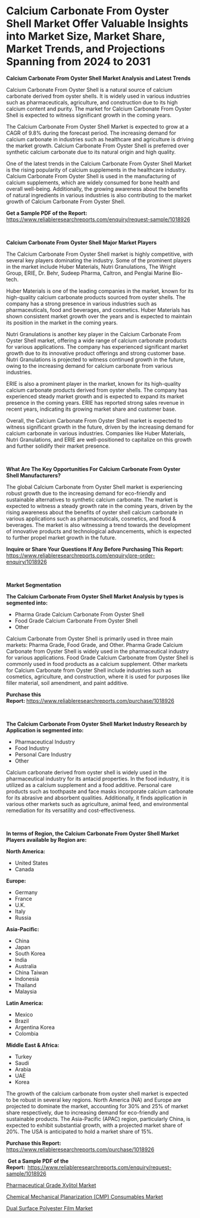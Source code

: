 <p><h1>Calcium Carbonate From Oyster Shell Market Offer Valuable Insights into Market Size, Market Share, Market Trends, and Projections Spanning from 2024 to 2031</h1></p><p><strong>Calcium Carbonate From Oyster Shell Market Analysis and Latest Trends</strong></p>
<p><p>Calcium Carbonate From Oyster Shell is a natural source of calcium carbonate derived from oyster shells. It is widely used in various industries such as pharmaceuticals, agriculture, and construction due to its high calcium content and purity. The market for Calcium Carbonate From Oyster Shell is expected to witness significant growth in the coming years. </p><p>The Calcium Carbonate From Oyster Shell Market is expected to grow at a CAGR of 9.8% during the forecast period. The increasing demand for calcium carbonate in industries such as healthcare and agriculture is driving the market growth. Calcium Carbonate From Oyster Shell is preferred over synthetic calcium carbonate due to its natural origin and high quality.</p><p>One of the latest trends in the Calcium Carbonate From Oyster Shell Market is the rising popularity of calcium supplements in the healthcare industry. Calcium Carbonate From Oyster Shell is used in the manufacturing of calcium supplements, which are widely consumed for bone health and overall well-being. Additionally, the growing awareness about the benefits of natural ingredients in various industries is also contributing to the market growth of Calcium Carbonate From Oyster Shell.</p></p>
<p><strong>Get a Sample PDF of the Report:&nbsp;</strong> <a href="https://www.reliableresearchreports.com/enquiry/request-sample/1018926">https://www.reliableresearchreports.com/enquiry/request-sample/1018926</a></p>
<p>&nbsp;</p>
<p><strong>Calcium Carbonate From Oyster Shell Major Market Players</strong></p>
<p><p>The Calcium Carbonate From Oyster Shell market is highly competitive, with several key players dominating the industry. Some of the prominent players in the market include Huber Materials, Nutri Granulations, The Wright Group, ERIE, Dr. Behr, Sudeep Pharma, Caltron, and Penglai Marine Bio-tech.</p><p>Huber Materials is one of the leading companies in the market, known for its high-quality calcium carbonate products sourced from oyster shells. The company has a strong presence in various industries such as pharmaceuticals, food and beverages, and cosmetics. Huber Materials has shown consistent market growth over the years and is expected to maintain its position in the market in the coming years.</p><p>Nutri Granulations is another key player in the Calcium Carbonate From Oyster Shell market, offering a wide range of calcium carbonate products for various applications. The company has experienced significant market growth due to its innovative product offerings and strong customer base. Nutri Granulations is projected to witness continued growth in the future, owing to the increasing demand for calcium carbonate from various industries.</p><p>ERIE is also a prominent player in the market, known for its high-quality calcium carbonate products derived from oyster shells. The company has experienced steady market growth and is expected to expand its market presence in the coming years. ERIE has reported strong sales revenue in recent years, indicating its growing market share and customer base.</p><p>Overall, the Calcium Carbonate From Oyster Shell market is expected to witness significant growth in the future, driven by the increasing demand for calcium carbonate in various industries. Companies like Huber Materials, Nutri Granulations, and ERIE are well-positioned to capitalize on this growth and further solidify their market presence.</p></p>
<p>&nbsp;</p>
<p><strong>What Are The Key Opportunities For Calcium Carbonate From Oyster Shell Manufacturers?</strong></p>
<p><p>The global Calcium Carbonate from Oyster Shell market is experiencing robust growth due to the increasing demand for eco-friendly and sustainable alternatives to synthetic calcium carbonate. The market is expected to witness a steady growth rate in the coming years, driven by the rising awareness about the benefits of oyster shell calcium carbonate in various applications such as pharmaceuticals, cosmetics, and food & beverages. The market is also witnessing a trend towards the development of innovative products and technological advancements, which is expected to further propel market growth in the future.</p></p>
<p><strong>Inquire or Share Your Questions If Any Before Purchasing This Report:</strong> <a href="https://www.reliableresearchreports.com/enquiry/pre-order-enquiry/1018926">https://www.reliableresearchreports.com/enquiry/pre-order-enquiry/1018926</a></p>
<p>&nbsp;</p>
<p><strong>Market Segmentation</strong></p>
<p><strong>The Calcium Carbonate From Oyster Shell Market Analysis by types is segmented into:</strong></p>
<p><ul><li>Pharma Grade Calcium Carbonate From Oyster Shell</li><li>Food Grade Calcium Carbonate From Oyster Shell</li><li>Other</li></ul></p>
<p><p>Calcium Carbonate from Oyster Shell is primarily used in three main markets: Pharma Grade, Food Grade, and Other. Pharma Grade Calcium Carbonate from Oyster Shell is widely used in the pharmaceutical industry for various applications. Food Grade Calcium Carbonate from Oyster Shell is commonly used in food products as a calcium supplement. Other markets for Calcium Carbonate from Oyster Shell include industries such as cosmetics, agriculture, and construction, where it is used for purposes like filler material, soil amendment, and paint additive.</p></p>
<p><strong>Purchase this Report:&nbsp;</strong><a href="https://www.reliableresearchreports.com/purchase/1018926">https://www.reliableresearchreports.com/purchase/1018926</a></p>
<p>&nbsp;</p>
<p><strong>The Calcium Carbonate From Oyster Shell Market Industry Research by Application is segmented into:</strong></p>
<p><ul><li>Pharmaceutical Industry</li><li>Food Industry</li><li>Personal Care Industry</li><li>Other</li></ul></p>
<p><p>Calcium carbonate derived from oyster shell is widely used in the pharmaceutical industry for its antacid properties. In the food industry, it is utilized as a calcium supplement and a food additive. Personal care products such as toothpaste and face masks incorporate calcium carbonate for its abrasive and absorbent qualities. Additionally, it finds application in various other markets such as agriculture, animal feed, and environmental remediation for its versatility and cost-effectiveness.</p></p>
<p>&nbsp;</p>
<p><strong>In terms of Region, the Calcium Carbonate From Oyster Shell Market Players available by Region are:</strong></p>
<p>
    <p> <strong> North America: </strong>
        <ul>
            <li>United States</li>
            <li>Canada</li>
        </ul>
        </p> 
    <p> <strong> Europe: </strong>
        <ul>
            <li>Germany</li>
            <li>France</li>
            <li>U.K.</li>
            <li>Italy</li>
            <li>Russia</li>
        </ul>
        </p> 
    <p> <strong> Asia-Pacific: </strong>
        <ul>
            <li>China</li>
            <li>Japan</li>
            <li>South Korea</li>
            <li>India</li>
            <li>Australia</li>
            <li>China Taiwan</li>
            <li>Indonesia</li>
            <li>Thailand</li>
            <li>Malaysia</li>
        </ul>
        </p> 
    <p> <strong> Latin America: </strong>
        <ul>
            <li>Mexico</li>
            <li>Brazil</li>
            <li>Argentina Korea</li>
            <li>Colombia</li>
        </ul>
        </p> 
    <p> <strong> Middle East & Africa: </strong>
        <ul>
            <li>Turkey</li>
            <li>Saudi</li>
            <li>Arabia</li>
            <li>UAE</li>
            <li>Korea</li>
        </ul>
    </p>
    </p>
<p><p>The growth of the calcium carbonate from oyster shell market is expected to be robust in several key regions. North America (NA) and Europe are projected to dominate the market, accounting for 30% and 25% of market share respectively, due to increasing demand for eco-friendly and sustainable products. The Asia-Pacific (APAC) region, particularly China, is expected to exhibit substantial growth, with a projected market share of 20%. The USA is anticipated to hold a market share of 15%.</p></p>
<p><strong>Purchase this Report: </strong><a href="https://www.reliableresearchreports.com/purchase/1018926">https://www.reliableresearchreports.com/purchase/1018926</a></p>
<p>&nbsp;<strong>Get a Sample PDF of the Report:&nbsp;&nbsp;</strong><a href="https://www.reliableresearchreports.com/enquiry/request-sample/1018926">https://www.reliableresearchreports.com/enquiry/request-sample/1018926</a></p>
<p><strong></strong></p>
<p><p><a href="https://view.publitas.com/reportprime-1/pharmaceutical-grade-xylitol-market-size-evaluating-its-market-trends-growth-and-projections-2023-2030/">Pharmaceutical Grade Xylitol Market</a></p><p><a href="https://view.publitas.com/reportprime-1/chemical-mechanical-planarization-cmp-consumables-market-size-growth-and-forecast-from-2023-2030/">Chemical Mechanical Planarization (CMP) Consumables Market</a></p><p><a href="https://view.publitas.com/reportprime-1/dual-surface-polyester-film-market-research-report-the-key-to-successful-business-strategy-forecasted-for-period-from-2023-2030/">Dual Surface Polyester Film Market</a></p></p>